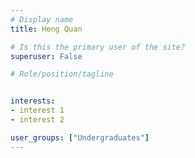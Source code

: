 ```yaml
---
# Display name
title: Heng Quan

# Is this the primary user of the site?
superuser: False

# Role/position/tagline


interests: 
- interest 1
- interest 2

user_groups: ["Undergraduates"]
---
```

